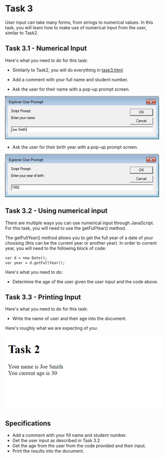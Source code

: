 # Task 3

User input can take many forms, from strings to numerical values. In this task, you will learn how to make use of numerical input from the user, similar to Task2.

## Task 3.1 - Numerical Input

Here's what you need to do for this task:

- Similarly to Task2, you will do everything in <a href="task3/task3.html">task3.html</a>

- Add a comment with your full name and student number.

- Ask the user for their name with a pop-up prompt screen.

<img src="images/p1.png">

- Ask the user for their birth year with a pop-up prompt screen.

<img src="images/p2.png">

## Task 3.2 - Using numerical input

There are multiple ways you can use numerical input through JavaScript. For this task, you will need to use the getFullYear() method.

The getFullYear() method allows you to get the full year of a date of your choosing (this can be the current year or another year). In order to current year, you will need to the following block of code:

```
var d = new Date();
var year = d.getFullYear();
```

Here's what you need to do:

-  Determine the age of the user given the user input and the code above.

## Task 3.3 - Printing Input

Here's what you need to do for this task:

- Write the name of user and their age into the document.

Here's roughly what we are expecting of you:

<img src="images/task3_output.png"/>

## Specifications

- Add a comment with your fill name and student number.
- Get the user input as described in Task 3.2
- Get the age from the user from the code provided and their input.
- Print the results into the document.